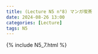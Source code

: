 ```yaml
---
title: (Lecture N5 n°8) マンガ喫茶
date: 2024-08-26 13:00
categories: [Lecture]
tags: N5
---
```

{% include N5_7.html %}